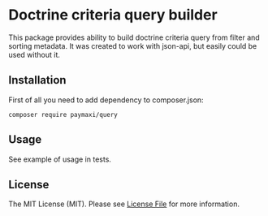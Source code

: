 Doctrine criteria query builder
=============================

This package provides ability to build doctrine criteria query from filter and sorting metadata. It was 
 created to work with json-api, but easily could be used without it. 

## Installation

First of all you need to add dependency to composer.json:

```
composer require paymaxi/query
```

## Usage

See example of usage in tests.

## License

The MIT License (MIT). Please see [License File](LICENSE.md) for more information.